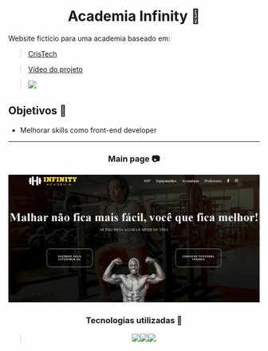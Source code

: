 <h1 align="center"> Academia Infinity 💪 </h1>

Website fictício para uma academia baseado em:

<div align="left">

> [CrisTech](https://www.youtube.com/channel/UCXpt0pR8Qo5C67Y--xQpJAQ)

> [Vídeo do projeto](https://www.youtube.com/watch?v=gqrLT6bfLwY)

> <a href="https://www.youtube.com"> <img src="https://img.shields.io/badge/YouTube-FF0000?style=for-the-badge&logo=youtube&logoColor=white"/></a>

</div>

<h2 align="left"> Objetivos 📌 </h2>

- Melhorar skills como front-end developer

---

<h3 align="center"> Main page 📷 </h3>

<div height="590em"><img src="./CSS/assets/showcase.png"></div>

<h3 align="center"> Tecnologias utilizadas 🤖 </h3>

> <div align="center"><img src="https://img.shields.io/badge/HTML5-E34F26?style=for-the-badge&logo=html5&logoColor=white"><img src="https://img.shields.io/badge/CSS3-1572B6?style=for-the-badge&logo=css3&logoColor=white"><img src="https://img.shields.io/badge/JavaScript-323330?style=for-the-badge&logo=javascript&logoColor=F7DF1E"></div>

